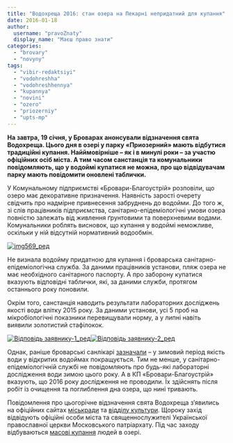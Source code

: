 ```yaml
---
title: "Водохреща 2016: стан озера на Пекарні непридатний для купання"
date: 2016-01-18
author: 
  username: "pravoZnaty"
  display_name: "Маєш право знати"
categories: 
  - "brovary"
  - "novyny"
tags: 
  - "vibir-redaktsiyi"
  - "vodohreshha"
  - "vodohreshhennya"
  - "kupannya"
  - "novini"
  - "ozero"
  - "priozerniy"
  - "upts-mp"
---
```


**На завтра, 19 січня, у Броварах анонсували відзначення свята Водохреща. Цього дня в озері у парку «Приозерний» мають відбутися традиційні купання. Найймовірніше – як і в минулі роки – за участю офіційних осіб міста. А тим часом санстанція та комунальники повідомляють, що у водоймі купатися не можна, про що відвідувачам парку мають повідомити оновлені таблички.**

У Комунальному підприємстві «Бровари-Благоустрій» розповіли, що озеро має декоративне призначення. Наявність зарості очерету свідчить про надмірне привнесення забруднень до водойми. До того ж, зі слів працівників підприємства, санітарно-епідеміологічні умови озера повністю залежать від живлення ґрунтовими та поверхневими водами. Комунальники роблять висновок, що купання у водоймі неможливе, оскільки у ній відсутній нормативний водообмін.

[![img569_ред](https://mpz.brovary.org/wp-content/uploads/2016/01/img569_red.jpg)](https://mpz.brovary.org/wp-content/uploads/2016/01/img569_red.jpg)

Не визнала водойму придатною для купання і броварська санітарно-епідеміологічна служба. За даними працівників установи, пляж озера не має необхідного санітарного паспорту. А про заборону купатися вказують відповідні таблички, які, за даними служби, протягом останнього року поновили.

Окрім того, санстанція наводить результати лабораторних досліджень якості води влітку 2015 року. За даними установи, усі 5 проб на мікробіологічні показники перевищували норму, а у липні навіть виявили золотистий стафілокок.

 [![Вiдповiдь заявнику-1_ред](https://mpz.brovary.org/wp-content/uploads/2016/01/Vidpovid-zayavnyku-1_red.jpeg)](https://mpz.brovary.org/wp-content/uploads/2016/01/Vidpovid-zayavnyku-1_red.jpeg)[![Вiдповiдь заявнику-2_ред](https://mpz.brovary.org/wp-content/uploads/2016/01/Vidpovid-zayavnyku-2_red.jpeg)](https://mpz.brovary.org/wp-content/uploads/2016/01/Vidpovid-zayavnyku-2_red.jpeg)

Однак, раніше броварські санлікарі [зазначали](https://mpz.brovary.org/chi-bezpechno-kupatisya-u-ozeri-v-parku-priozerniy/) – у зимовий період якість води у відкритих водоймах покращується. Тим не менше, у санітарно-епідеміологічній службі не повідомляють про будь-які лабораторні дослідження води зимою цього року. А в КП «Бровари-Благоустрій» вказують, що 2016 року дослідження не проводили. Їх здійснять після робіт із очищення та поглиблення дна озера, що нині тривають.

Повідомлення про цьогорічне відзначення свята Водохреща з’явились на офіційних сайтах [міськради](https://mpz.brovary.org/anons-miskrada-publikuye-rozklad-rizdvyanyh-zahodiv-u-brovarah/) та [відділу культури](http://www.kulturabr.kiev.ua/content/vodohreshcha-osvyachennya-ozera-u-parku-pryozernyy). Щороку захід відвідують офіційні особи міста та священнослужителі Української православної церкви Московського патріархату. Під час заходу відбуваються [масові купання](https://mpz.brovary.org/navishho-vlada-narazhaye-lyudey-na-nebezpeku/) людей в озері.
